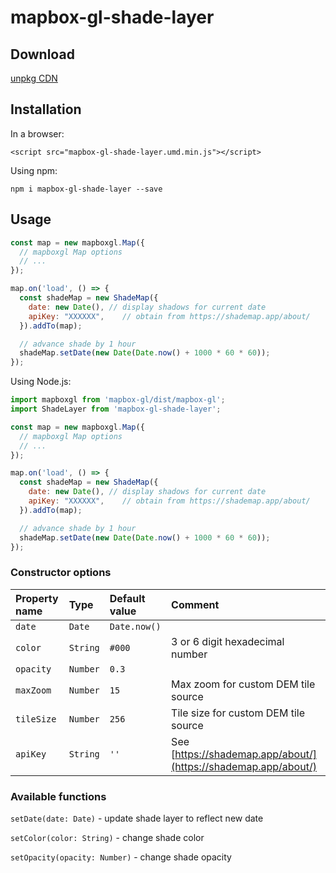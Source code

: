 # mapbox-gl-shade-layer

## Download

[unpkg CDN](https://unpkg.com/mapbox-gl-shade-layer/dist/mapbox-gl-shade-layer.umd.min.js)

## Installation

In a browser:

`<script src="mapbox-gl-shade-layer.umd.min.js"></script>`

Using npm:

`npm i mapbox-gl-shade-layer --save`

## Usage

```javascript
const map = new mapboxgl.Map({
  // mapboxgl Map options
  // ... 
});

map.on('load', () => {
  const shadeMap = new ShadeMap({
    date: new Date(), // display shadows for current date
    apiKey: "XXXXXX",    // obtain from https://shademap.app/about/
  }).addTo(map);

  // advance shade by 1 hour
  shadeMap.setDate(new Date(Date.now() + 1000 * 60 * 60)); 
});
```

Using Node.js:

```javascript
import mapboxgl from 'mapbox-gl/dist/mapbox-gl';
import ShadeLayer from 'mapbox-gl-shade-layer';

const map = new mapboxgl.Map({
  // mapboxgl Map options
  // ... 
});

map.on('load', () => {
  const shadeMap = new ShadeMap({
    date: new Date(), // display shadows for current date
    apiKey: "XXXXXX",    // obtain from https://shademap.app/about/
  }).addTo(map);

  // advance shade by 1 hour
  shadeMap.setDate(new Date(Date.now() + 1000 * 60 * 60)); 
});
```

### Constructor options

Property name | Type | Default value | Comment
:--- | :--- | :--- | :---
`date` | `Date` | `Date.now()` |
`color` | `String` | `#000` | 3 or 6 digit hexadecimal number
`opacity` | `Number` | `0.3`
`maxZoom` | `Number` | `15` | Max zoom for custom DEM tile source
`tileSize` | `Number` | `256` | Tile size for custom DEM tile source
`apiKey` | `String` | `''` | See [https://shademap.app/about/](https://shademap.app/about/)

### Available functions

`setDate(date: Date)` - update shade layer to reflect new date

`setColor(color: String)` - change shade color

`setOpacity(opacity: Number)` - change shade opacity

